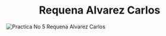
<h1><center> Requena Alvarez Carlos </center></h1>

![Practica No 5 Requena Alvarez Carlos](https://user-images.githubusercontent.com/81074698/137645747-3eb225ad-4118-4b3d-9947-70aa346c58bb.png)
